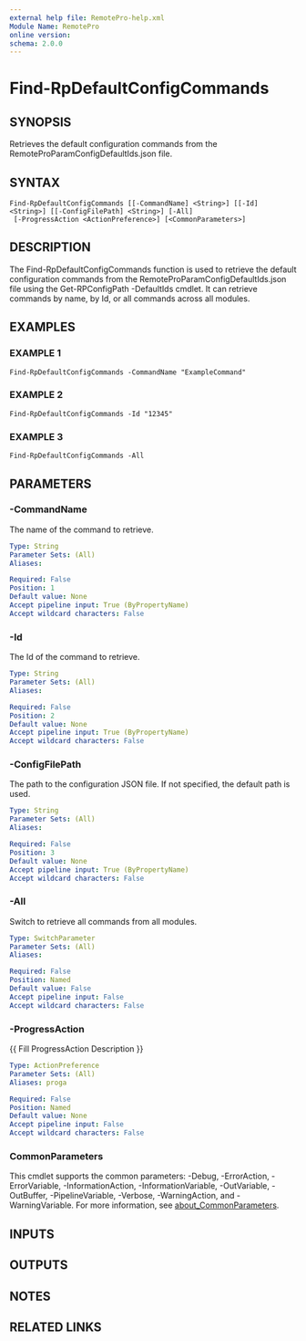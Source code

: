```yaml
---
external help file: RemotePro-help.xml
Module Name: RemotePro
online version:
schema: 2.0.0
---
```


# Find-RpDefaultConfigCommands

## SYNOPSIS
Retrieves the default configuration commands from the
RemoteProParamConfigDefaultIds.json file.

## SYNTAX

```
Find-RpDefaultConfigCommands [[-CommandName] <String>] [[-Id] <String>] [[-ConfigFilePath] <String>] [-All]
 [-ProgressAction <ActionPreference>] [<CommonParameters>]
```

## DESCRIPTION
The Find-RpDefaultConfigCommands function is used to retrieve the default
configuration commands from the RemoteProParamConfigDefaultIds.json file
using the Get-RPConfigPath -DefaultIds cmdlet.
It can retrieve commands
by name, by Id, or all commands across all modules.

## EXAMPLES

### EXAMPLE 1
```
Find-RpDefaultConfigCommands -CommandName "ExampleCommand"
```

### EXAMPLE 2
```
Find-RpDefaultConfigCommands -Id "12345"
```

### EXAMPLE 3
```
Find-RpDefaultConfigCommands -All
```

## PARAMETERS

### -CommandName
The name of the command to retrieve.

```yaml
Type: String
Parameter Sets: (All)
Aliases:

Required: False
Position: 1
Default value: None
Accept pipeline input: True (ByPropertyName)
Accept wildcard characters: False
```

### -Id
The Id of the command to retrieve.

```yaml
Type: String
Parameter Sets: (All)
Aliases:

Required: False
Position: 2
Default value: None
Accept pipeline input: True (ByPropertyName)
Accept wildcard characters: False
```

### -ConfigFilePath
The path to the configuration JSON file.
If not specified, the default
path is used.

```yaml
Type: String
Parameter Sets: (All)
Aliases:

Required: False
Position: 3
Default value: None
Accept pipeline input: True (ByPropertyName)
Accept wildcard characters: False
```

### -All
Switch to retrieve all commands from all modules.

```yaml
Type: SwitchParameter
Parameter Sets: (All)
Aliases:

Required: False
Position: Named
Default value: False
Accept pipeline input: False
Accept wildcard characters: False
```

### -ProgressAction
{{ Fill ProgressAction Description }}

```yaml
Type: ActionPreference
Parameter Sets: (All)
Aliases: proga

Required: False
Position: Named
Default value: None
Accept pipeline input: False
Accept wildcard characters: False
```

### CommonParameters
This cmdlet supports the common parameters: -Debug, -ErrorAction, -ErrorVariable, -InformationAction, -InformationVariable, -OutVariable, -OutBuffer, -PipelineVariable, -Verbose, -WarningAction, and -WarningVariable. For more information, see [about_CommonParameters](http://go.microsoft.com/fwlink/?LinkID=113216).

## INPUTS

## OUTPUTS

## NOTES

## RELATED LINKS
